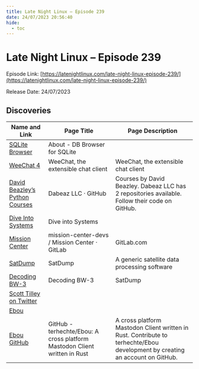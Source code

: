 ```yaml
---
title: Late Night Linux – Episode 239
date: 24/07/2023 20:56:40
hide:
  - toc
---
```


# Late Night Linux – Episode 239

Episode Link: [https://latenightlinux.com/late-night-linux-episode-239/](https://latenightlinux.com/late-night-linux-episode-239/)

Release Date: 24/07/2023

## Discoveries

| Name and Link | Page Title | Page Description |
| ------------- | ---------- | ---------------- |
| [SQLite Browser](https://sqlitebrowser.org/about/) | About - DB Browser for SQLite |  |
| [WeeChat 4](https://weechat.org/) | WeeChat, the extensible chat client | WeeChat, the extensible chat client |
| [David Beazley’s Python Courses](https://github.com/dabeaz-course) | Dabeaz LLC · GitHub | Courses by David Beazley. Dabeaz LLC has 2 repositories available. Follow their code on GitHub. |
| [Dive Into Systems](https://diveintosystems.org/) | Dive into Systems |  |
| [Mission Center](https://gitlab.com/mission-center-devs/mission-center/) | mission-center-devs / Mission Center · GitLab | GitLab.com |
| [SatDump](https://www.satdump.org) | SatDump | A generic satellite data processing software |
| [Decoding BW-3](https://www.satdump.org/posts/decoding-bluewalker3-downlink/) | Decoding BW-3 | SatDump | Introduction |
| [Scott Tilley on Twitter](https://twitter.com/coastal8049) |  |  |
| [Ebou](https://terhech.de/ebou/) |  |  |
| [Ebou GitHub](https://github.com/terhechte/Ebou) | GitHub - terhechte/Ebou: A cross platform Mastodon Client written in Rust | A cross platform Mastodon Client written in Rust. Contribute to terhechte/Ebou development by creating an account on GitHub. |